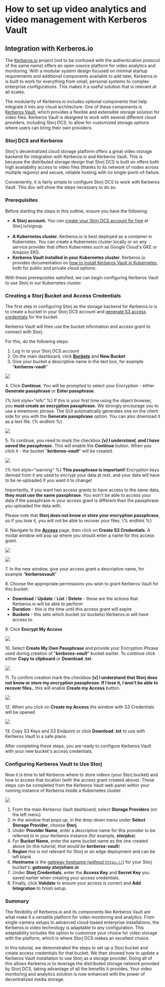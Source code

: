 # How to set up video analytics and video management with Kerberos Vault

## Integration with Kerberos.io

The [Kerberos.io](https://kerberos.io/) project (not to be confused with the authentication protocol of the same name) offers an open-source platform for video analytics and monitoring. With a modular system design focused on minimal startup requirements and additional components available to add later, Kerberos.io is built to work for everything from small, personal systems to complex enterprise configurations. This makes it a useful solution that is relevant at all scales.

The modularity of Kerberos.io includes optional components that help integrate it into any cloud architecture. One of these components is [Kerberos Vault](https://kerberos.io/product/vault/), which provides a flexible and extensible storage solution for video files. Kerberos Vault is designed to work with several different cloud providers, including Storj DCS, to allow for customized storage options where users can bring their own providers.

### Storj DCS and Kerberos

Storj's decentralized cloud storage platform offers a great video storage backend for integration with Kerberos.io and Kerberos Vault. This is because the distributed storage design that Storj DCS is built on offers both high availability access to video files (thanks to its network of nodes across multiple regions) and secure, reliable hosting with no single-point-of-failure.

Conveniently, it is fairly simple to configure Storj DCS to work with Kerberos Vault. This doc will show the steps necessary to do so.

### Prerequisites

Before starting the steps in this outline, ensure you have the following:

* **A Storj account.** You can [create your Storj DCS account for free](../getting-started/satellite-developer-account/creating-your-account.md) at Storj.io/signup.\
  <img src="../.gitbook/assets/Kerberos doc graphic 3.gif" alt="" data-size="original">
* **A Kubernetes cluster.** Kerberos.io is best deployed as a container in Kubernetes. You can create a Kubernetes cluster locally or on any service provider that offers Kubernetes such as Google Cloud's GKE or Amazon EKS.
* **Kerberos Vault installed in your Kubernetes cluster.** Kerberos.io provides documentation on [how to install Kerberos Vault in Kubernetes](https://doc.kerberos.io/vault/installation/), both for public and private cloud options.

With these prerequisites satisfied, we can begin configuring Kerberos Vault to use Storj in our Kubernetes cluster.

### Creating a Storj Bucket and Access Credentials

The first step in configuring Storj as the storage backend for Kerberos.io is to create a bucket in your Storj DCS account and [generate S3 access credentials](../getting-started/gateway-mt/#generate-credentials-to-the-gateway-mt) for the bucket.

Kerberos Vault will then use the bucket information and access grant to connect with Storj.

For this, do the following steps:

1. Log in to your Storj DCS account
2. On the main dashboard, click [**Buckets**](../getting-started/satellite-developer-account/objects.md) and **New Bucket**
3. Give your bucket a descriptive name in the text box, for example "**kerberos-vault**"

![](<../.gitbook/assets/image (26).png>)

4\. Click **Continue**. You will be prompted to select your Encryption - either **Generate passphrase** or **Enter passphrase**.

{% hint style="info" %}
If this is your first time using the object browser, you **must create an encryption passphrase.** We strongly encourage you to use a mnemonic phrase. The GUI automatically generates one on the client side for you with the **Generate passphrase** option. You can also download it as a text file.
{% endhint %}

![](<../.gitbook/assets/image (14).png>)

5\. To continue, you need to mark the checkbox _**\[v] I understand, and I have saved the passphrase.**_ This will enable the **Continue** button. When you click it - the bucket "_**kerberos-vault**_" will be created.

![](<../.gitbook/assets/image (15).png>)

{% hint style="warning" %}
**This passphrase is important!** Encryption keys derived from it are used to encrypt your data at rest, and your data will have to be re-uploaded if you want it to change!

Importantly, if you want two access grants to have access to the same data, **they must use the same passphrase**. You won't be able to access your data if the passphrase in your access grant is different than the passphrase you uploaded the data with.

Please note that **Storj does not know or store your encryption passphrase**, so if you lose it, you will not be able to recover your files.
{% endhint %}

6\. Navigate to the [**Access**](../getting-started/satellite-developer-account/access-grants.md) page, then click on **Create S3 Credentials**. A modal window will pop up where you should enter a name for this access grant.

![](<../.gitbook/assets/image (24).png>)

![](<../.gitbook/assets/image (17).png>)

7\. In the new window, give your access grant a descriptive name, for example “**kerberosvault**”

8\. Choose the appropriate permissions you wish to grant Kerberos Vault for this bucket:

* **Download** / **Update** / **List** / **Delete** - these are the actions that Kerberos.io will be able to perform
* **Duration** - this is the time until this access grant will expire
* **Buckets** - this sets which bucket (or buckets) Kerberos.io will have access to.

9\. Click **Encrypt My Access**

![](<../.gitbook/assets/image (27) (2).png>)

10\. Select **Create My Own Passphrase** and provide your Encryption Phrase used during creation of "_**kerberos-vault**_" bucket earlier. To continue click either **Copy to clipboard** or **Download .txt**.

![](<../.gitbook/assets/image (25).png>)

11\. To confirm creation mark the checkbox **\[v] I understand that Storj does not know or store my encryption passphrase. If I lose it, I won't be able to recover files.**, this will enable **Create my Access** button.

![](<../.gitbook/assets/image (18).png>)

12\. When you click on **Create my Access** the window with S3 Credentials will be opened

![](<../.gitbook/assets/image (4) (2).png>)

13\. Copy S3 Keys and S3 Endpoint or click **Download .txt** to use with Kerberos Vault in a safe place.

After completing these steps, you are ready to configure Kerberos Vault with your new bucket's access credentials.

### Configuring Kerberos Vault to Use Storj

Now it is time to tell Kerberos where to store videos (your Storj bucket) and how to access that location (with the access grant created above). These steps can be completed from the Kerberos Vault web panel within your running instance of Kerberos inside a Kubernetes cluster.

![](<../.gitbook/assets/Kerberos doc graphic 6.gif>)

1. From the main Kerberos Vault dashboard, select **Storage Providers** (on the left menu)
2. In the window that pops up, in the drop-down menu under **Select Storage Provider**, choose **Storj**.
3. Under **Provider Name**, enter a descriptive name for this provider to be referred to in your Kerberos instance (for example, _**storjdcs**_)
4. For **Bucket Name**, enter the same bucket name as the one created above (_in this tutorial, that would be **kerberos-vault**_)
5. **Region** this is not relevant for Storj or an edge deployment and can be left blank
6. **Hostname** is the [gateway hostname (without `https://`)](../api-reference/s3-compatible-gateway/#regions-and-points-of-presence) for your Storj bucket's: _**gateway.storjshare.io**_
7. Under **Storj Credentials**, enter the **Access Key** and **Secret Key** you saved earlier when creating your access credentials.
8. Finally, click **Validate** to ensure your access is correct and **Add Integration** to finish setup.

### Summary

The flexibility of Kerberos.io and its components like Kerberos Vault are what make it a versatile platform for video monitoring and analytics. From single-camera setups to advanced cloud-based enterprise installations, the Kerberos.io video technology is adaptable to any configuration. This adaptability includes the option to customize your choice for video storage with the platform, which is where Storj DCS makes an excellent choice.

In this tutorial, we demonstrated the steps to set up a Storj bucket and create access credentials for that bucket. We then showed how to update a Kerberos Vault installation to use Storj as a storage provider. Doing all of this allows Kerberos.io to leverage the distributed storage network provided by Storj DCS, taking advantage of all the benefits it provides. Your video monitoring and analytics solution is now enhanced with the power of decentralized media storage.
